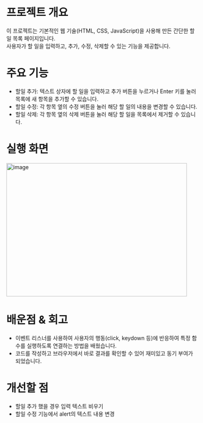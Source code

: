 # 프로젝트 개요 
이 프로젝트는 기본적인 웹 기술(HTML, CSS, JavaScript)을 사용해 만든 간단한 할일 목록 페이지입니다.    
사용자가 할 일을 입력하고, 추가, 수정, 삭제할 수 있는 기능을 제공합니다.

# 주요 기능
- 할일 추가: 텍스트 상자에 할 일을 입력하고 추가 버튼을 누르거나 Enter 키를 눌러 목록에 새 항목을 추가할 수 있습니다.
- 할일 수정: 각 항목 옆의 수정 버튼을 눌러 해당 할 일의 내용을 변경할 수 있습니다.
- 할일 삭제: 각 항목 옆의 삭제 버튼을 눌러 해당 할 일을 목록에서 제거할 수 있습니다.

# 실행 화면
<img width="472" height="348" alt="image" src="https://github.com/user-attachments/assets/4c0a14c2-cab5-4723-b187-a42760e47100" />

# 배운점 & 회고 
- 이벤트 리스너를 사용하여 사용자의 행동(click, keydown 등)에 반응하여 특정 함수를 실행하도록 연결하는 방법을 배웠습니다. 
- 코드를 작성하고 브라우저에서 바로 결과를 확인할 수 있어 재미있고 동기 부여가 되었습니다.
  
# 개선할 점
- 할일 추가 했을 경우 입력 텍스트 비우기 
- 할일 수정 기능에서 alert의 텍스트 내용 변경
